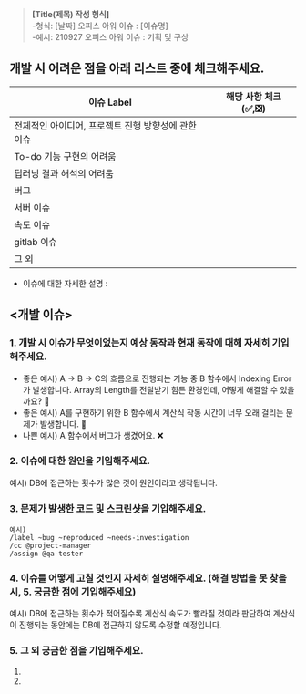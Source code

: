 > **[Title(제목) 작성 형식]** <Br> -형식: [날짜] 오피스 아워 이슈 : [이슈명]<Br> -예시: 210927 오피스 아워 이슈 : 기획 및 구상<Br>

## 개발 시 어려운 점을 아래 리스트 중에 체크해주세요.

| 이슈 Label                                          | 해당 사항 체크(✅,❎) |
| --------------------------------------------------- | --------------------- |
| 전체적인 아이디어, 프로젝트 진행 방향성에 관한 이슈 |                       |
| To-do 기능 구현의 어려움                            |                       |
| 딥러닝 결과 해석의 어려움                           |                       |
| 버그                                                |                       |
| 서버 이슈                                           |                       |
| 속도 이슈                                           |                       |
| gitlab 이슈                                         |                       |
| 그 외                                               |                       |

-   이슈에 대한 자세한 설명 :

## <개발 이슈>

### 1. 개발 시 이슈가 무엇이었는지 예상 동작과 현재 동작에 대해 자세히 기입해주세요.

-   좋은 예시) A → B → C의 흐름으로 진행되는 기능 중 B 함수에서 Indexing Error가 발생합니다. Array의 Length를 전달받기 힘든 환경인데, 어떻게 해결할 수 있을까요? 💯
-   좋은 예시) A를 구현하기 위한 B 함수에서 계산식 작동 시간이 너무 오래 걸리는 문제가 발생합니다. 💯
-   나쁜 예시) A 함수에서 버그가 생겼어요. ❌

### 2. 이슈에 대한 원인을 기입해주세요.

예시) DB에 접근하는 횟수가 많은 것이 원인이라고 생각됩니다.

### 3. 문제가 발생한 코드 및 스크린샷을 기입해주세요.

```
예시)
/label ~bug ~reproduced ~needs-investigation
/cc @project-manager
/assign @qa-tester
```

### 4. 이슈를 어떻게 고칠 것인지 자세히 설명해주세요. (해결 방법을 못 찾을 시, 5. 궁금한 점에 기입해주세요)

예시) DB에 접근하는 횟수가 적어질수록 계산식 속도가 빨라질 것이라 판단하여 계산식이 진행되는 동안에는 DB에 접근하지 않도록 수정할 예정입니다.

### 5. 그 외 궁금한 점을 기입해주세요.

1.
2.
